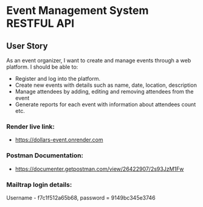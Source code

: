 # Event Management System RESTFUL API

## User Story
As an event organizer, I want to create and manage events through a web platform. I should be able to:
- Register and log into the platform.
- Create new events with details such as name, date, location, description 
- Manage attendees by adding, editing and removing attendees from the event
- Generate reports for each event with information about attendees count etc.

### Render live link:
- https://dollars-event.onrender.com

### Postman Documentation:
- https://documenter.getpostman.com/view/26422907/2s93JzM1Fw

### Mailtrap login details:
Username - f7c1f512a65b68, password = 9149bc345e3746